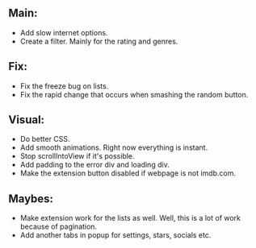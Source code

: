 ## Main:

- Add slow internet options.
- Create a filter. Mainly for the rating and genres.

## Fix:

- Fix the freeze bug on lists.
- Fix the rapid change that occurs when smashing the random button.

## Visual:

- Do better CSS.
- Add smooth animations. Right now everything is instant.
- Stop scrollIntoView if it's possible.
- Add padding to the error div and loading div.
- Make the extension button disabled if webpage is not imdb.com.

## Maybes:

- Make extension work for the lists as well. Well, this is a lot of work because of pagination.
- Add another tabs in popup for settings, stars, socials etc.
